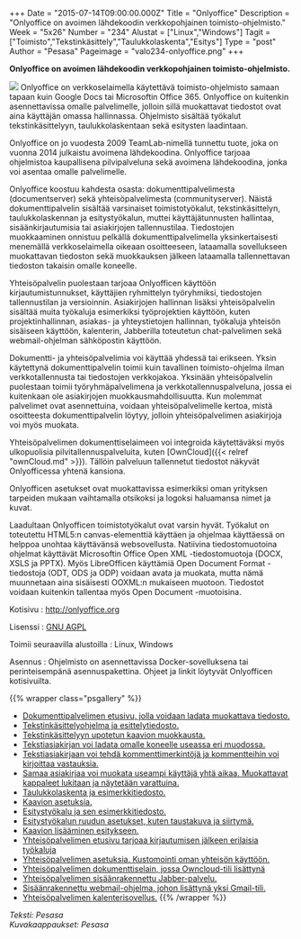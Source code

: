 +++
Date = "2015-07-14T09:00:00.000Z"
Title = "Onlyoffice"
Description = "Onlyoffice on avoimen lähdekoodin verkkopohjainen toimisto-ohjelmisto."
Week = "5x26"
Number = "234"
Alustat = ["Linux","Windows"]
Tagit = ["Toimisto","Tekstinkäsittely","Taulukkolaskenta","Esitys"]
Type = "post"
Author = "Pesasa"
Pageimage = "valo234-onlyoffice.png"
+++


**Onlyoffice on avoimen lähdekoodin verkkopohjainen toimisto-ohjelmisto.**

![ ](/images/valo234-onlyoffice.png "fig:valo234-onlyoffice.png")
Onlyoffice on verkkoselaimella käytettävä toimisto-ohjelmisto samaan tapaan kuin Google Docs tai Microsoftin Office 365. Onlyoffice on kuitenkin asennettavissa omalle palvelimelle, jolloin sillä muokattavat tiedostot ovat aina käyttäjän omassa hallinnassa. Ohjelmisto sisältää työkalut tekstinkäsittelyyn, taulukkolaskentaan sekä esitysten laadintaan.

Onlyoffice on jo vuodesta 2009 TeamLab-nimellä tunnettu tuote, joka on vuonna 2014 julkaistu avoimena lähdekoodina. Onlyoffice tarjoaa ohjelmistoa kaupallisena pilvipalveluna sekä avoimena lähdekoodina, jonka voi asentaa omalle palvelimelle.

Onlyoffice koostuu kahdesta osasta: dokumenttipalvelimesta (documentserver) sekä yhteisöpalvelimesta (communityserver). Näistä dokumenttipalvelin sisältää varsinaiset toimistotyökalut, tekstinkäsittelyn, taulukkolaskennan ja esitystyökalun, muttei käyttäjätunnusten hallintaa, sisäänkirjautumisia tai asiakirjojen tallennustilaa. Tiedostojen muokkaaminen onnistuu pelkällä dokumenttipalvelimella yksinkertaisesti menemällä verkkoselaimella oikeaan osoitteeseen, lataamalla sovellukseen muokattavan tiedoston sekä muokkauksen jälkeen lataamalla tallennettavan tiedoston takaisin omalle koneelle.

Yhteisöpalvelin puolestaan tarjoaa Onlyofficen käyttöön kirjautumistunnukset, käyttäjien ryhmittelyn työryhmiksi, tiedostojen tallennustilan ja versioinnin. Asiakirjojen hallinnan lisäksi yhteisöpalvelin sisältää muita työkaluja esimerkiksi työprojektien käyttöön, kuten projektinhallinnan, asiakas- ja yhteystietojen hallinnan, työkaluja yhteisön sisäiseen käyttöön, kalenterin, Jabberilla toteutetun chat-palvelimen sekä webmail-ohjelman sähköpostin käyttöön.

Dokumentti- ja yhteisöpalvelimia voi käyttää yhdessä tai erikseen. Yksin käytettynä dokumenttipalvelin toimii kuin tavallinen toimisto-ohjelma ilman verkkotallennusta tai tiedostojen verkkojakoa. Yksinään yhteisöpalvelin puolestaan toimii työryhmäpalvelimena ja verkkotallennuspalveluna, jossa ei kuitenkaan ole asiakirjojen muokkausmahdollisuutta. Kun molemmat palvelimet ovat asennettuina, voidaan yhteisöpalvelimelle kertoa, mistä osoitteesta dokumenttipalvelin löytyy, jolloin yhteisöpalvelimen asiakirjoja voi myös muokata.

Yhteisöpalvelimen dokumenttiselaimeen voi integroida käytettäväksi myös ulkopuolisia pilvitallennuspalveluita, kuten [OwnCloud]({{< relref "ownCloud.md" >}}). Tällöin palveluun tallennetut tiedostot näkyvät Onlyofficessa yhtenä kansiona.

Onlyofficen asetukset ovat muokattavissa esimerkiksi oman yrityksen tarpeiden mukaan vaihtamalla otsikoksi ja logoksi haluamansa nimet ja kuvat.

Laadultaan Onlyofficen toimistotyökalut ovat varsin hyvät. Työkalut on toteutettu HTML5:n canvas-elementtiä käyttäen ja ohjelmaa käyttäessä on helppoa unohtaa käyttävänsä websovellusta. Natiivina tiedostomuotoina ohjelmat käyttävät Microsoftin Office Open XML -tiedostomuotoja (DOCX, XSLS ja PPTX). Myös LibreOfficen käyttämiä Open Document Format -tiedostoja (ODT, ODS ja ODP) voidaan avata ja muokata, mutta nämä muunnetaan aina sisäisesti OOXML:n mukaiseen muotoon. Tiedostot voidaan kuitenkin tallentaa myös Open Document -muotoisina.

Kotisivu
:   <http://onlyoffice.org>

Lisenssi
:   [GNU AGPL](https://www.gnu.org/licenses/agpl-3.0.html)

Toimii seuraavilla alustoilla
:   Linux, Windows

Asennus
:   Ohjelmisto on asennettavissa Docker-sovelluksena tai perinteisempänä asennuspakettina. Ohjeet ja linkit löytyvät Onlyofficen kotisivuilta.

{{% wrapper class="psgallery" %}}
-   [Dokumenttipalvelimen etusivu, jolla voidaan ladata muokattava tiedosto.](/images/onlyoffice-1.jpg)
-   [Tekstinkäsittelyohjelma ja esittelytiedosto.](/images/onlyoffice-2.jpg)
-   [Tekstinkäsittelyyn upotetun kaavion muokkausta.](/images/onlyoffice-3.jpg)
-   [Tekstiasiakirjan voi ladata omalle koneelle useassa eri muodossa.](/images/onlyoffice-4.jpg)
-   [Tekstiasiakirjaan voi tehdä kommenttimerkintöjä ja kommentteihin voi kirjoittaa vastauksia.](/images/onlyoffice-5.jpg)
-   [Samaa asiakirjaa voi muokata useampi käyttäjä yhtä aikaa. Muokattavat kappaleet lukitaan ja näytetään varattuina.](/images/onlyoffice-6.jpg)
-   [Taulukkolaskenta ja esimerkkitiedosto.](/images/onlyoffice-7.jpg)
-   [Kaavion asetuksia.](/images/onlyoffice-8.jpg)
-   [Esitystyökalu ja sen esimerkkitiedosto.](/images/onlyoffice-9.jpg)
-   [Esitystyökalun ruudun asetukset, kuten taustakuva ja siirtymä.](/images/onlyoffice-10.jpg)
-   [Kaavion lisääminen esitykseen.](/images/onlyoffice-11.jpg)
-   [Yhteisöpalvelimen etusivu tarjoaa kirjautumisen jälkeen erilaisia työkaluja](/images/onlyoffice-12.jpg)
-   [Yhteisöpalvelimen asetuksia. Kustomointi oman yhteisön käyttöön.](/images/onlyoffice-13.jpg)
-   [Yhteisöpalvelimen dokumenttiselain, jossa Owncloud-tili lisättynä](/images/onlyoffice-14.jpg)
-   [Yhteisöpalvelimen sisäänrakennettu Jabber-palvelu.](/images/onlyoffice-15.jpg)
-   [Sisäänrakennettu webmail-ohjelma, johon lisättynä yksi Gmail-tili.](/images/onlyoffice-16.jpg)
-   [Yhteisöpalvelimen kalenterisovellus.](/images/onlyoffice-17.jpg)
{{% /wrapper %}}

*Teksti: Pesasa* <br />
*Kuvakaappaukset: Pesasa*


